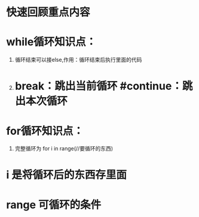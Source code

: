 # 快速回顾重点内容

# while循环知识点：
1. 循环结束可以接else,作用：循环结束后执行里面的代码
2. # break：跳出当前循环    #continue：跳出本次循环

# for循环知识点：
1. 完整循环为 for i in range(//要循环的东西)  
# i 是将循环后的东西存里面
# range 可循环的条件